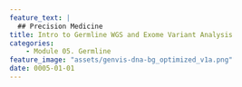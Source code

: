 ```yaml
---
feature_text: |
  ## Precision Medicine
title: Intro to Germline WGS and Exome Variant Analysis
categories:
    - Module 05. Germline
feature_image: "assets/genvis-dna-bg_optimized_v1a.png"
date: 0005-01-01
---
```


